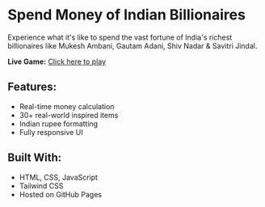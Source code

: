 # Spend Money of Indian Billionaires

Experience what it's like to spend the vast fortune of India's richest billionaires like Mukesh Ambani, Gautam Adani, Shiv Nadar & Savitri Jindal.

**Live Game:** [Click here to play](https://aadarsh9919.github.io/Money-spending-simulation-game-/)

## Features:
- Real-time money calculation
- 30+ real-world inspired items
- Indian rupee formatting
- Fully responsive UI

## Built With:
- HTML, CSS, JavaScript
- Tailwind CSS
- Hosted on GitHub Pages
